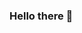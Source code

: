 ### Hello there 👋

<!--
**fran253/fran253** is a ✨ _special_ ✨ repository because its `README.md` (this file) appears on your GitHub profile.

####Mi nombre es Fran y estoy aprendiendo a usar GitHub 🧑‍💻

"🤔 Busco consejos y ayuda para mejorar mis conocimientos sobre GitHub.
"📫 No uso demasiadas redes sociales, pero puedes contactar conmigo llamando al 667891810
"😄 Genero: Hombre.
"⚡ Estudio Sistemas microinformaticos y redes.
-->
